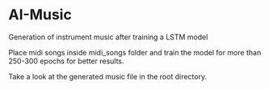 # AI-Music
Generation of instrument music after training a LSTM model 

Place midi songs inside midi_songs folder and train the model for more than 250-300 epochs  for better results.

Take a look at the generated music file in the root directory.
